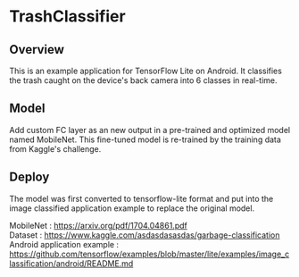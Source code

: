 # TrashClassifier
## Overview
This is an example application for TensorFlow Lite on Android. It classifies the trash caught on the device's back camera into 6 classes in real-time.
## Model
Add custom FC layer as an new output in a pre-trained and optimized model named MobileNet. This fine-tuned model is re-trained by the training data from Kaggle's challenge. 
## Deploy
The model was first converted to tensorflow-lite format and put into the image classified application example to replace the original model.

MobileNet : https://arxiv.org/pdf/1704.04861.pdf<br>
Dataset : https://www.kaggle.com/asdasdasasdas/garbage-classification  <br> 
Android application example : https://github.com/tensorflow/examples/blob/master/lite/examples/image_classification/android/README.md

